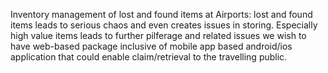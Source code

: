 Inventory management of lost and found items at Airports: lost and found items leads to serious chaos and even creates issues in storing.
Especially high value items leads to further pilferage and related issues we wish to have web-based package inclusive of mobile app based android/ios application that could enable claim/retrieval to the travelling public.
